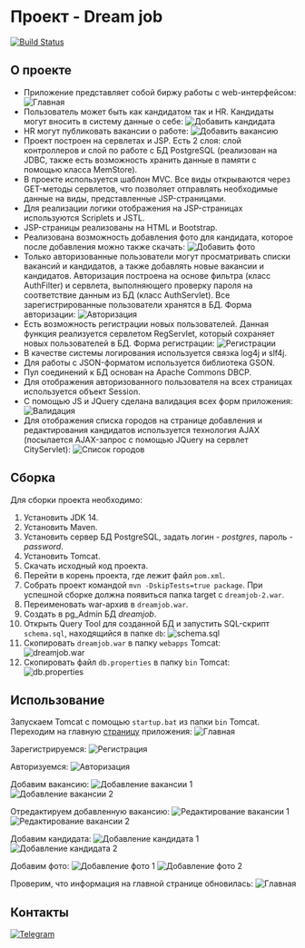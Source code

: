 # Проект - Dream job

[![Build Status](https://travis-ci.com/saimon494/job4j_dreamjob.svg?branch=main)](https://travis-ci.com/saimon494/job4j_dreamjob)

## О проекте

* Приложение представляет собой биржу работы с web-интерфейсом:
  ![Главная](images/about/index.png)<br>
* Пользователь может быть как кандидатом так и HR. Кандидаты могут вносить в систему данные о себе:
  ![Добавить кандидата](images/about/add_can.png)<br>
* HR могут публиковать вакансии о работе:
  ![Добавить вакансию](images/about/add_post.png)<br>
* Проект построен на сервлетах и JSP. Есть 2 слоя: слой контроллеров и слой по работе с БД PostgreSQL 
(реализован на JDBC, также есть возможность хранить данные в памяти с помощью класса MemStore).
* В проекте используется шаблон MVC. Все виды открываются через GET-методы сервлетов, 
что позволяет отправлять необходимые данные на виды, представленные JSP-страницами.
* Для реализации логики отображения на JSP-страницах используются Scriplets и JSTL.
* JSP-страницы реализованы на HTML и Bootstrap.
* Реализована возможность добавления фото для кандидата, которое после добавления можно также скачать:
  ![Добавить фото](images/about/photo.png)<br>
* Только авторизованные пользователи могут просматривать списки вакансий и кандидатов,
  а также добавлять новые вакансии и кандидатов. Авторизация построена на основе фильтра (класс AuthFilter)
  и сервлета, выполняющего проверку пароля на соответствие данным из БД (класс AuthServlet). Все зарегистрированные пользователи
  хранятся в БД. Форма авторизации:
  ![Авторизация](images/about/auth.png)<br>
* Есть возможность регистрации новых пользователей. Данная функция реализуется сервлетом RegServlet,
  который сохраняет новых пользователей в БД. Форма регистрации:
  ![Регистрации](images/about/reg.png)<br>
* В качестве системы логирования используется связка log4j и slf4j.
* Для работы с JSON-форматом используется библиотека GSON.
* Пул соединений к БД основан на Apache Commons DBCP.
* Для отображения авторизованного пользователя на всех страницах используется объект Session.
* С помощью JS и JQuery сделана валидация всех форм приложения:
  ![Валидация](images/about/valid.png)<br>
* Для отображения списка городов на странице добавления и редактирования кандидатов используется технология AJAX
  (посылается AJAX-запрос с помощью JQuery на сервлет CityServlet):
  ![Список городов](images/about/cities.png)
 
## Сборка

Для сборки проекта необходимо:
1. Установить JDK 14.
2. Установить Maven.
3. Установить сервер БД PostgreSQL, задать логин - *postgres*, пароль - *password*.
4. Установить Tomcat.
5. Скачать исходный код проекта.
6. Перейти в корень проекта, где лежит файл `pom.xml`.
7. Собрать проект командой `mvn -DskipTests=true package`.
   При успешной сборке должна появиться папка target c `dreamjob-2.war`.
8. Переименовать war-архив в `dreamjob.war`.
9. Создать в pg_Admin БД *dreamjob*.
10. Открыть Query Tool для созданной БД и запустить SQL-скрипт `schema.sql`,
    находящийся в папке `db`:
    ![schema.sql](images/build/query.png)<br>
11. Скопировать `dreamjob.war` в папку `webapps` Tomcat:  
    ![dreamjob.war](images/build/deploy1.png)<br>
12. Скопировать файл `db.properties` в папку `bin` Tomcat:  
    ![db.properties](images/build/deploy2.png)

## Использование

Запускаем Tomcat с помощью `startup.bat` из папки `bin` Tomcat.  
Переходим на главную [страницу](http://localhost:8080/dreamjob/) приложения:
![Главная](images/usage/index.png)

Зарегистрируемся:
![Регистрация](images/usage/reg2.png)

Авторизуемся:
![Авторизация](images/usage/auth2.png)

Добавим вакансию:
![Добавление вакансии 1](images/usage/post2.png)
![Добавление вакансии 2](images/usage/post3.png)

Отредактируем добавленную вакансию:
![Редактирование вакансии 1](images/usage/post_edit.png)
![Редактирование вакансии 2](images/usage/post4.png)

Добавим кандидата:
![Добавление кандидата 1](images/usage/add_can2.png)
![Добавление кандидата 2](images/usage/add_can3.png)

Добавим фото:
![Добавление фото 1](images/usage/add_photo.png)
![Добавление фото 2](images/usage/add_photo2.png)

Проверим, что информация на главной странице обновилась:
![Главная](images/usage/index2.png)

## Контакты
[![Telegram](https://img.shields.io/badge/Telegram-blue?logo=telegram)](https://t.me/Saimon494)